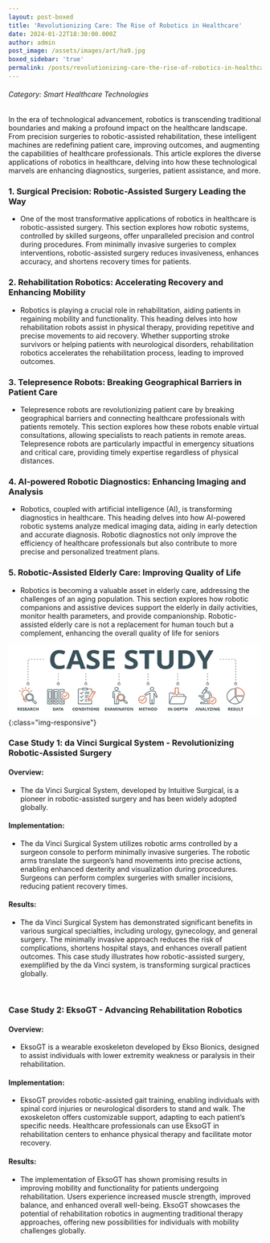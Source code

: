```yaml
---
layout: post-boxed
title: 'Revolutionizing Care: The Rise of Robotics in Healthcare'
date: 2024-01-22T18:30:00.000Z
author: admin
post_image: /assets/images/art/ha9.jpg
boxed_sidebar: 'true'
permalink: /posts/revolutionizing-care-the-rise-of-robotics-in-healthcare
---
```


###### Category: Smart Healthcare Technologies

In the era of technological advancement, robotics is transcending traditional boundaries and making a profound impact on the healthcare landscape. From precision surgeries to robotic-assisted rehabilitation, these intelligent machines are redefining patient care, improving outcomes, and augmenting the capabilities of healthcare professionals. This article explores the diverse applications of robotics in healthcare, delving into how these technological marvels are enhancing diagnostics, surgeries, patient assistance, and more.

### 1. Surgical Precision: Robotic-Assisted Surgery Leading the Way

* One of the most transformative applications of robotics in healthcare is robotic-assisted surgery. This section explores how robotic systems, controlled by skilled surgeons, offer unparalleled precision and control during procedures. From minimally invasive surgeries to complex interventions, robotic-assisted surgery reduces invasiveness, enhances accuracy, and shortens recovery times for patients.

### 2. Rehabilitation Robotics: Accelerating Recovery and Enhancing Mobility

* Robotics is playing a crucial role in rehabilitation, aiding patients in regaining mobility and functionality. This heading delves into how rehabilitation robots assist in physical therapy, providing repetitive and precise movements to aid recovery. Whether supporting stroke survivors or helping patients with neurological disorders, rehabilitation robotics accelerates the rehabilitation process, leading to improved outcomes.

### 3. Telepresence Robots: Breaking Geographical Barriers in Patient Care

* Telepresence robots are revolutionizing patient care by breaking geographical barriers and connecting healthcare professionals with patients remotely. This section explores how these robots enable virtual consultations, allowing specialists to reach patients in remote areas. Telepresence robots are particularly impactful in emergency situations and critical care, providing timely expertise regardless of physical distances.

### 4. AI-powered Robotic Diagnostics: Enhancing Imaging and Analysis

* Robotics, coupled with artificial intelligence (AI), is transforming diagnostics in healthcare. This heading delves into how AI-powered robotic systems analyze medical imaging data, aiding in early detection and accurate diagnosis. Robotic diagnostics not only improve the efficiency of healthcare professionals but also contribute to more precise and personalized treatment plans.

### 5. Robotic-Assisted Elderly Care: Improving Quality of Life

* Robotics is becoming a valuable asset in elderly care, addressing the challenges of an aging population. This section explores how robotic companions and assistive devices support the elderly in daily activities, monitor health parameters, and provide companionship. Robotic-assisted elderly care is not a replacement for human touch but a complement, enhancing the overall quality of life for seniors

![Image Using Kramdown](/assets/images/art/case.png){:class="img-responsive"}

### Case Study 1: da Vinci Surgical System - Revolutionizing Robotic-Assisted Surgery

#### Overview:

* The da Vinci Surgical System, developed by Intuitive Surgical, is a pioneer in robotic-assisted surgery and has been widely adopted globally.

#### Implementation:

* The da Vinci Surgical System utilizes robotic arms controlled by a surgeon console to perform minimally invasive surgeries. The robotic arms translate the surgeon’s hand movements into precise actions, enabling enhanced dexterity and visualization during procedures. Surgeons can perform complex surgeries with smaller incisions, reducing patient recovery times.

#### Results:

* The da Vinci Surgical System has demonstrated significant benefits in various surgical specialties, including urology, gynecology, and general surgery. The minimally invasive approach reduces the risk of complications, shortens hospital stays, and enhances overall patient outcomes. This case study illustrates how robotic-assisted surgery, exemplified by the da Vinci system, is transforming surgical practices globally.

<br>

### Case Study 2: EksoGT - Advancing Rehabilitation Robotics

#### Overview:

* EksoGT is a wearable exoskeleton developed by Ekso Bionics, designed to assist individuals with lower extremity weakness or paralysis in their rehabilitation.

#### Implementation:

* EksoGT provides robotic-assisted gait training, enabling individuals with spinal cord injuries or neurological disorders to stand and walk. The exoskeleton offers customizable support, adapting to each patient’s specific needs. Healthcare professionals can use EksoGT in rehabilitation centers to enhance physical therapy and facilitate motor recovery.

#### Results:

* The implementation of EksoGT has shown promising results in improving mobility and functionality for patients undergoing rehabilitation. Users experience increased muscle strength, improved balance, and enhanced overall well-being. EksoGT showcases the potential of rehabilitation robotics in augmenting traditional therapy approaches, offering new possibilities for individuals with mobility challenges globally.
